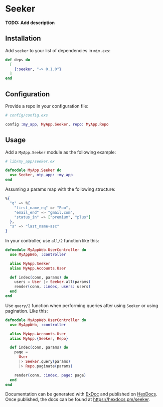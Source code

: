# Seeker

**TODO: Add description**

## Installation

Add `seeker` to your list of dependencies in `mix.exs`:

```elixir
def deps do
  [
    {:seeker, "~> 0.1.0"}
  ]
end
```

## Configuration

Provide a repo in your configuration file:

```elixir
# config/config.exs

config :my_app, MyApp.Seeker, repo: MyApp.Repo
```

## Usage

Add a `MyApp.Seeker` module as the following example:

```elixir
# lib/my_app/seeker.ex

defmodule MyApp.Seeker do
  use Seeker, otp_app: :my_app
end
```

Assuming a params map with the following structure:

```elixir
%{
  "q" => %{
    "first_name_eq" => "Foo",
    "email_end" => "gmail.com",
    "status_in" => ["premium", "plus"]
  },
  "s" => "last_name+asc"
}
```

In your controller, use `all/2` function like this:

```elixir
defmodule MyAppWeb.UserController do
  use MyAppWeb, :controller

  alias MyApp.Seeker
  alias MyApp.Accounts.User

  def index(conn, params) do
    users = User |> Seeker.all(params)
    render(conn, :index, users: users)
  end
end
```

Use `query/2` function when performing queries after using `Seeker` or
using pagination. Like this:

```elixir
defmodule MyAppWeb.UserController do
  use MyAppWeb, :controller

  alias MyApp.Accounts.User
  alias MyApp.{Seeker, Repo}

  def index(conn, params) do
    page =
      User
      |> Seeker.query(params)
      |> Repo.paginate(params)

    render(conn, :index, page: page)
  end
end
```

Documentation can be generated with [ExDoc](https://github.com/elixir-lang/ex_doc)
and published on [HexDocs](https://hexdocs.pm). Once published, the docs can
be found at <https://hexdocs.pm/seeker>.

